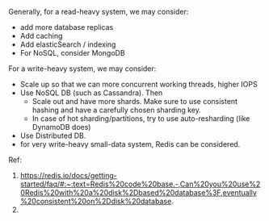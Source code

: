 Generally, for a read-heavy system, we may consider:
- add more database replicas
- Add caching
- Add elasticSearch / indexing
- For NoSQL, consider MongoDB

For a write-heavy system, we may consider:
- Scale up so that we can more concurrent working threads, higher IOPS
- Use NoSQL DB (such as Cassandra). Then 
  - Scale out and have more shards. Make sure to use consistent hashing and have a carefully chosen sharding key.
  - In case of hot sharding/partitions, try to use auto-resharding (like DynamoDB does)
- Use Distributed DB.
- for very write-heavy small-data system, Redis can be considered.


Ref:
1. https://redis.io/docs/getting-started/faq/#:~:text=Redis%20code%20base.-,Can%20you%20use%20Redis%20with%20a%20disk%2Dbased%20database%3F,eventually%20consistent%20on%2Ddisk%20database.
2. 
